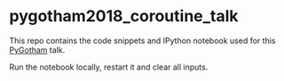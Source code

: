 # pygotham2018_coroutine_talk
This repo contains the code snippets and IPython notebook used for this [PyGotham](https://bit.ly/2zhikMH) talk.

Run the notebook locally, restart it and clear all inputs.
